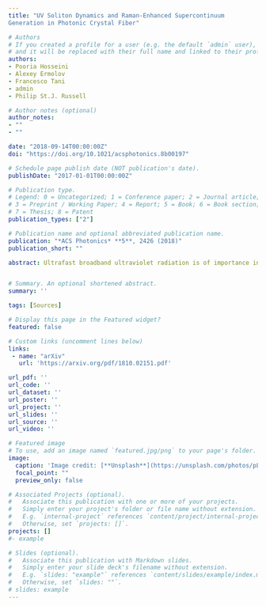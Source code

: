 ```yaml
---
title: "UV Soliton Dynamics and Raman-Enhanced Supercontinuum
Generation in Photonic Crystal Fiber"

# Authors
# If you created a profile for a user (e.g. the default `admin` user), write the username (folder name) here 
# and it will be replaced with their full name and linked to their profile.
authors:
- Pooria Hosseini
- Alexey Ermolov
- Francesco Tani
- admin
- Philip St.J. Russell

# Author notes (optional)
author_notes:
- ""
- ""

date: "2018-09-14T00:00:00Z"
doi: "https://doi.org/10.1021/acsphotonics.8b00197"

# Schedule page publish date (NOT publication's date).
publishDate: "2017-01-01T00:00:00Z"

# Publication type.
# Legend: 0 = Uncategorized; 1 = Conference paper; 2 = Journal article;
# 3 = Preprint / Working Paper; 4 = Report; 5 = Book; 6 = Book section;
# 7 = Thesis; 8 = Patent
publication_types: ["2"]

# Publication name and optional abbreviated publication name.
publication: "*ACS Photonics* **5**, 2426 (2018)"
publication_short: ""

abstract: Ultrafast broadband ultraviolet radiation is of importance in spectroscopy and photochemistry, since high photon energies enable single-photon excitations and ultrashort pulses allow time-resolved studies. Here we report the use of gas-filled hollow-core photonic crystal fibers (HC-PCFs) for efficient ultrafast nonlinear optics in the ultraviolet. Soliton self-compression of 400 nm pulses of (unprecedentedly low) ∼500 nJ energies down to sub-6 fs durations is achieved, as well as resonant emission of tunable dispersive waves from these solitons. In addition, we discuss the generation of a flat supercontinuum extending from the deep ultraviolet to the visible in a hydrogenfilled HC-PCF. Comparisons with argon-filled fibers show that the enhanced Raman gain at high frequencies makes the hydrogen system more efficient. As HC-PCF technology develops, we expect these fiber-based ultraviolet sources to lead to new applications


# Summary. An optional shortened abstract.
summary: '' 

tags: [Sources]

# Display this page in the Featured widget?
featured: false

# Custom links (uncomment lines below)
links:
 - name: "arXiv"
   url: 'https://arxiv.org/pdf/1810.02151.pdf'

url_pdf: ''
url_code: ''
url_dataset: ''
url_poster: ''
url_project: ''
url_slides: ''
url_source: ''
url_video: ''

# Featured image
# To use, add an image named `featured.jpg/png` to your page's folder. 
image:
  caption: 'Image credit: [**Unsplash**](https://unsplash.com/photos/pLCdAaMFLTE)'
  focal_point: ""
  preview_only: false

# Associated Projects (optional).
#   Associate this publication with one or more of your projects.
#   Simply enter your project's folder or file name without extension.
#   E.g. `internal-project` references `content/project/internal-project/index.md`.
#   Otherwise, set `projects: []`.
projects: []
#- example

# Slides (optional).
#   Associate this publication with Markdown slides.
#   Simply enter your slide deck's filename without extension.
#   E.g. `slides: "example"` references `content/slides/example/index.md`.
#   Otherwise, set `slides: ""`.
# slides: example
---
```

